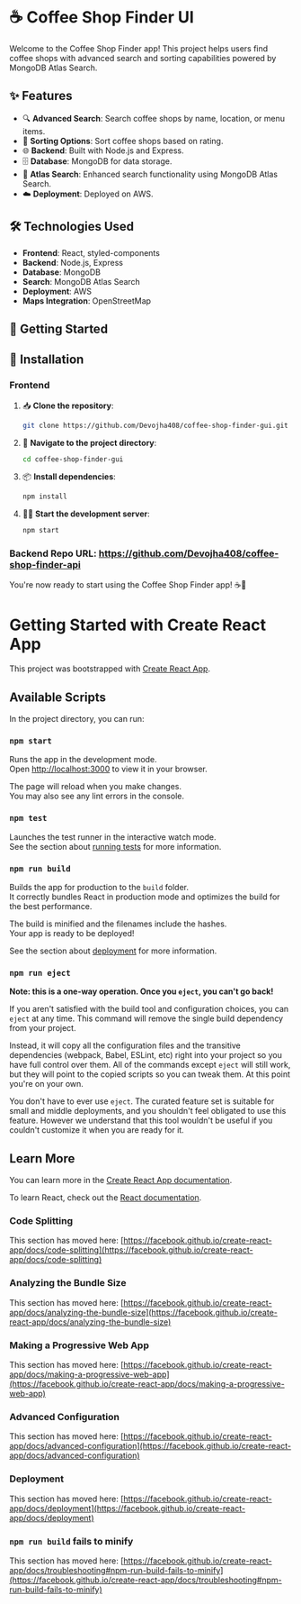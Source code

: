 # ☕ Coffee Shop Finder UI

Welcome to the Coffee Shop Finder app! This project helps users find coffee shops with advanced search and sorting capabilities powered by MongoDB Atlas Search.

## ✨ Features

- 🔍 **Advanced Search**: Search coffee shops by name, location, or menu items.
- 🔀 **Sorting Options**: Sort coffee shops based on rating.
- 🌐 **Backend**: Built with Node.js and Express.
- 🗄️ **Database**: MongoDB for data storage.
- 🚀 **Atlas Search**: Enhanced search functionality using MongoDB Atlas Search.
- ☁️ **Deployment**: Deployed on AWS.

## 🛠️ Technologies Used

- **Frontend**: React, styled-components
- **Backend**: Node.js, Express
- **Database**: MongoDB
- **Search**: MongoDB Atlas Search
- **Deployment**: AWS
- **Maps Integration**: OpenStreetMap

## 🚀 Getting Started

## 🔧 Installation

### Frontend

1. 📥 **Clone the repository**:
    ```sh
    git clone https://github.com/Devojha408/coffee-shop-finder-gui.git
    ```

2. 📁 **Navigate to the project directory**:
    ```sh
    cd coffee-shop-finder-gui
    ```

3. 📦 **Install dependencies**:
    ```sh
    npm install
    ```

4. 🏃‍♂️ **Start the development server**:
    ```sh
    npm start
    ```

### Backend Repo URL: https://github.com/Devojha408/coffee-shop-finder-api

You're now ready to start using the Coffee Shop Finder app! ☕🚀


# Getting Started with Create React App

This project was bootstrapped with [Create React App](https://github.com/facebook/create-react-app).

## Available Scripts

In the project directory, you can run:

### `npm start`

Runs the app in the development mode.\
Open [http://localhost:3000](http://localhost:3000) to view it in your browser.

The page will reload when you make changes.\
You may also see any lint errors in the console.

### `npm test`

Launches the test runner in the interactive watch mode.\
See the section about [running tests](https://facebook.github.io/create-react-app/docs/running-tests) for more information.

### `npm run build`

Builds the app for production to the `build` folder.\
It correctly bundles React in production mode and optimizes the build for the best performance.

The build is minified and the filenames include the hashes.\
Your app is ready to be deployed!

See the section about [deployment](https://facebook.github.io/create-react-app/docs/deployment) for more information.

### `npm run eject`

**Note: this is a one-way operation. Once you `eject`, you can't go back!**

If you aren't satisfied with the build tool and configuration choices, you can `eject` at any time. This command will remove the single build dependency from your project.

Instead, it will copy all the configuration files and the transitive dependencies (webpack, Babel, ESLint, etc) right into your project so you have full control over them. All of the commands except `eject` will still work, but they will point to the copied scripts so you can tweak them. At this point you're on your own.

You don't have to ever use `eject`. The curated feature set is suitable for small and middle deployments, and you shouldn't feel obligated to use this feature. However we understand that this tool wouldn't be useful if you couldn't customize it when you are ready for it.

## Learn More

You can learn more in the [Create React App documentation](https://facebook.github.io/create-react-app/docs/getting-started).

To learn React, check out the [React documentation](https://reactjs.org/).

### Code Splitting

This section has moved here: [https://facebook.github.io/create-react-app/docs/code-splitting](https://facebook.github.io/create-react-app/docs/code-splitting)

### Analyzing the Bundle Size

This section has moved here: [https://facebook.github.io/create-react-app/docs/analyzing-the-bundle-size](https://facebook.github.io/create-react-app/docs/analyzing-the-bundle-size)

### Making a Progressive Web App

This section has moved here: [https://facebook.github.io/create-react-app/docs/making-a-progressive-web-app](https://facebook.github.io/create-react-app/docs/making-a-progressive-web-app)

### Advanced Configuration

This section has moved here: [https://facebook.github.io/create-react-app/docs/advanced-configuration](https://facebook.github.io/create-react-app/docs/advanced-configuration)

### Deployment

This section has moved here: [https://facebook.github.io/create-react-app/docs/deployment](https://facebook.github.io/create-react-app/docs/deployment)

### `npm run build` fails to minify

This section has moved here: [https://facebook.github.io/create-react-app/docs/troubleshooting#npm-run-build-fails-to-minify](https://facebook.github.io/create-react-app/docs/troubleshooting#npm-run-build-fails-to-minify)
